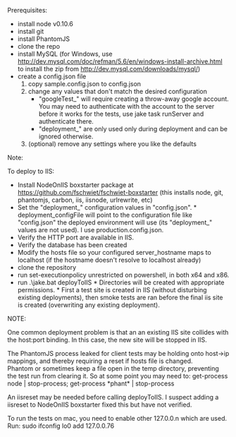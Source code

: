 Prerequisites:

* install node v0.10.6
* install git
* install PhantomJS
* clone the repo
* install MySQL (for Windows, use http://dev.mysql.com/doc/refman/5.6/en/windows-install-archive.html to install the zip from http://dev.mysql.com/downloads/mysql/)
* create a config.json file
    1.  copy sample.config.json to config.json
    2.  change any values that don't match the desired configuration
        * "googleTest_" will require creating a throw-away google account.  You may need to authenticate with the account to the 
        server before it works for the tests, use jake task runServer and authenticate there.
        * "deployment_" are only used only during deployment and can be ignored otherwise.
    3.  (optional) remove any settings where you like the defaults

Note:

To deploy to IIS:

  *  Install NodeOnIIS boxstarter package at https://github.com/fschwiet/fschwiet-boxstarter (this installs node, git, phantomjs, carbon, iis, iisnode, urlrewrite, etc)
  *  Set the "deployment_" configuration values in "config.json".
    * deployment_configFile will point to the configuration file like "config.json" the deployed environment will use (its "deployment_" values are not used).  I use production.config.json.
  * Verify the HTTP port are available in IIS.
  * Verify the database has been created
  *  Modify the hosts file so your configured server_hostname maps to localhost (if the hostname doesn't resolve to localhost already)
  *  clone the repository
  *  run set-executionpolicy unrestricted on powershell, in both x64 and x86.
  *  run .\jake.bat deployToIIS
    *  Directories will be created with appropriate permissions.
    *  First a test site is created in IIS (without disturbing existing deployments), then smoke tests are ran before the final iis site is created (overwriting any existing deployment).


NOTE: 

One common deployment problem is that an an existing IIS site collides with the host:port binding.  In this case, the new site will be stopped in IIS.

The PhantomJS process leaked for client tests may be holding onto host->ip mappings, and thereby requiring a reset if hosts file is changed.  
Phantom or sometimes keep a file open in the temp directory, preventing the test run from clearing it.
So at some point you may need to: get-process node | stop-process; get-process \*phant\* | stop-process

An iisreset may be needed before calling deployToIIS.  I suspect adding a iisreset to NodeOnIIS boxstarter fixed this but have not verified.

To run the tests on mac, you need to enable other 127.0.0.n which are used.  Run:
  sudo ifconfig lo0 add 127.0.0.76

